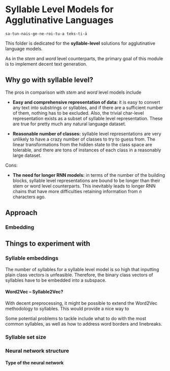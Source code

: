 # Syllable Level Models for Agglutinative Languages

```
sa-tun-nais-ge-ne-roi-tu-a teks-ti-ä
```

This folder is dedicated for the __syllable-level__ solutions for agglutinative language models.

As in the _stem_ and _word_ level counterparts, the primary goal of this module is to implement decent text generation.

## Why go with syllable level?

The pros in comparison with _stem_ and _word_ level models include

* __Easy and comprehensive representation of data:__ it is easy to convert any text into substrings or syllables, and if there are a sufficient number of them, nothing has to be excluded. Also, the trivial char-level representation exists as a subset of syllable level representation. These are true for pretty much any natural language dataset. 

* __Reasonable number of classes:__ syllable level representations are very unlikely to have a crazy number of classes to try to guess from. The linear transformations from the hidden state to the class space are tolerable, and there are tons of instances of each class in a reasonably large dataset.

Cons:

* __The need for longer RNN models:__ in terms of the number of the building blocks, syllable level representations are bound to be longer than their stem or word level counterparts. This inevitably leads to longer RNN chains that have more difficulties retaining information from _n_ characters ago.


## Approach

### Embedding 

## Things to experiment with

### Syllable embeddings

The number of syllables for a syllable level model is so high that inputting plain class vectors is unfeasible. Therefore, the binary class vectors of syllables have to be embedded into a subspace.


#### Word2Vec – Syllable2Vec?

With decent preprocessing, it might be possible to extend the Word2Vec methodology to syllables. This would provide a nice way to 

Some potential problems to tackle include what to do with the most common syllables, as well as how to address word borders and linebreaks.

### Syllable set size


### Neural network structure

#### Type of the neural network



